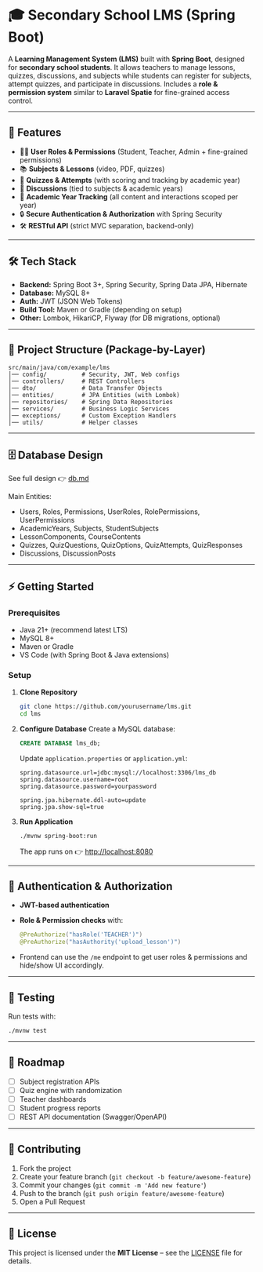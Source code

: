 # 🎓 Secondary School LMS (Spring Boot)

A **Learning Management System (LMS)** built with **Spring Boot**, designed for **secondary school students**.
It allows teachers to manage lessons, quizzes, discussions, and subjects while students can register for subjects, attempt quizzes, and participate in discussions.
Includes a **role & permission system** similar to **Laravel Spatie** for fine-grained access control.

---

## 🚀 Features

* 👩‍🏫 **User Roles & Permissions** (Student, Teacher, Admin + fine-grained permissions)
* 📚 **Subjects & Lessons** (video, PDF, quizzes)
* 📝 **Quizzes & Attempts** (with scoring and tracking by academic year)
* 💬 **Discussions** (tied to subjects & academic years)
* 📅 **Academic Year Tracking** (all content and interactions scoped per year)
* 🔒 **Secure Authentication & Authorization** with Spring Security
* 🛠️ **RESTful API** (strict MVC separation, backend-only)

---

## 🛠️ Tech Stack

* **Backend:** Spring Boot 3+, Spring Security, Spring Data JPA, Hibernate
* **Database:** MySQL 8+
* **Auth:** JWT (JSON Web Tokens)
* **Build Tool:** Maven or Gradle (depending on setup)
* **Other:** Lombok, HikariCP, Flyway (for DB migrations, optional)

---

## 📂 Project Structure (Package-by-Layer)

```
src/main/java/com/example/lms
│── config/          # Security, JWT, Web configs
│── controllers/     # REST Controllers
│── dto/             # Data Transfer Objects
│── entities/        # JPA Entities (with Lombok)
│── repositories/    # Spring Data Repositories
│── services/        # Business Logic Services
│── exceptions/      # Custom Exception Handlers
│── utils/           # Helper classes
```

---

## 🗄️ Database Design

See full design 👉 [db.md](./db.md)

Main Entities:

* Users, Roles, Permissions, UserRoles, RolePermissions, UserPermissions
* AcademicYears, Subjects, StudentSubjects
* LessonComponents, CourseContents
* Quizzes, QuizQuestions, QuizOptions, QuizAttempts, QuizResponses
* Discussions, DiscussionPosts

---

## ⚡ Getting Started

### Prerequisites

* Java 21+ (recommend latest LTS)
* MySQL 8+
* Maven or Gradle
* VS Code (with Spring Boot & Java extensions)

### Setup

1. **Clone Repository**

   ```bash
   git clone https://github.com/yourusername/lms.git
   cd lms
   ```

2. **Configure Database**
   Create a MySQL database:

   ```sql
   CREATE DATABASE lms_db;
   ```

   Update `application.properties` or `application.yml`:

   ```properties
   spring.datasource.url=jdbc:mysql://localhost:3306/lms_db
   spring.datasource.username=root
   spring.datasource.password=yourpassword

   spring.jpa.hibernate.ddl-auto=update
   spring.jpa.show-sql=true
   ```

3. **Run Application**

   ```bash
   ./mvnw spring-boot:run
   ```

   The app runs on 👉 [http://localhost:8080](http://localhost:8080)

---

## 🔐 Authentication & Authorization

* **JWT-based authentication**
* **Role & Permission checks** with:

  ```java
  @PreAuthorize("hasRole('TEACHER')")
  @PreAuthorize("hasAuthority('upload_lesson')")
  ```
* Frontend can use the `/me` endpoint to get user roles & permissions and hide/show UI accordingly.

---

## 🧪 Testing

Run tests with:

```bash
./mvnw test
```

---

## 📌 Roadmap

* [ ] Subject registration APIs
* [ ] Quiz engine with randomization
* [ ] Teacher dashboards
* [ ] Student progress reports
* [ ] REST API documentation (Swagger/OpenAPI)

---

## 🤝 Contributing

1. Fork the project
2. Create your feature branch (`git checkout -b feature/awesome-feature`)
3. Commit your changes (`git commit -m 'Add new feature'`)
4. Push to the branch (`git push origin feature/awesome-feature`)
5. Open a Pull Request

---

## 📜 License

This project is licensed under the **MIT License** – see the [LICENSE](./LICENSE) file for details.
